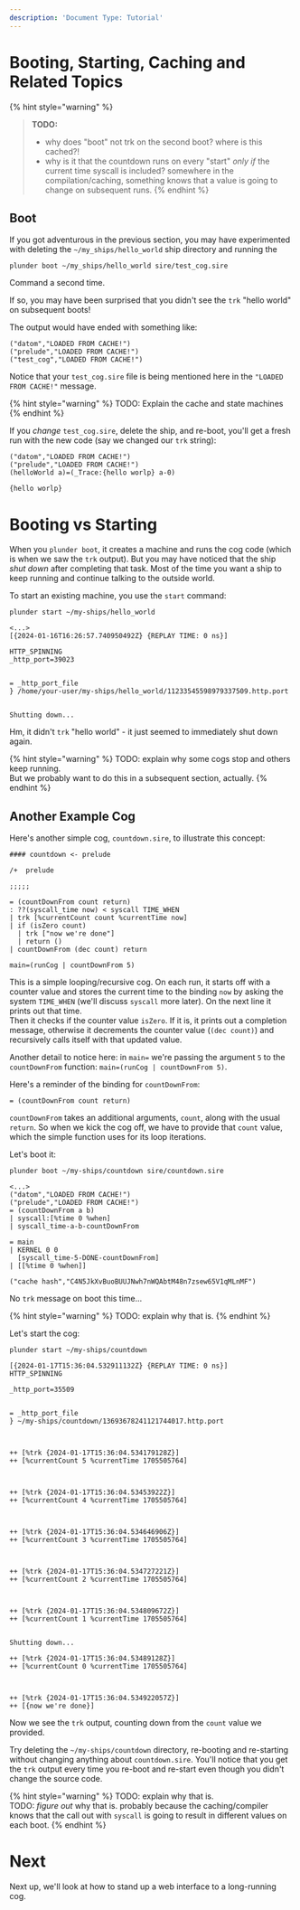 ```yaml
---
description: 'Document Type: Tutorial'
---
```

# Booting, Starting, Caching and Related Topics

{% hint style="warning" %}
> **TODO:**
> - why does "boot" not trk on the second boot? where is this cached?!
> - why is it that the countdown runs on every "start" _only if_ the current
    time syscall is included? somewhere in the compilation/caching, something
    knows that a value is going to change on subsequent runs.
{% endhint %}

## Boot

If you got adventurous in the previous section, you may have experimented with
deleting the `~/my_ships/hello_world` ship directory and running the 

```
plunder boot ~/my_ships/hello_world sire/test_cog.sire
```

Command a second time.

If so, you may have been surprised that you didn't see the `trk` "hello world"
on subsequent boots!

The output would have ended with something like:

```
("datom","LOADED FROM CACHE!")
("prelude","LOADED FROM CACHE!")
("test_cog","LOADED FROM CACHE!")
```

Notice that your `test_cog.sire` file is being mentioned here in the `"LOADED
FROM CACHE!"` message.

{% hint style="warning" %}
TODO: Explain the cache and state machines
{% endhint %}

If you _change_ `test_cog.sire`, delete the ship, and re-boot, you'll get a
fresh run with the new code (say we changed our `trk` string):

```
("datom","LOADED FROM CACHE!")
("prelude","LOADED FROM CACHE!")
(helloWorld a)=(_Trace:{hello worlp} a-0)

{hello worlp}
```

# Booting vs Starting

When you `plunder boot`, it creates a machine and runs the cog code (which is when we saw the `trk`
output). But you may have noticed that the ship _shut down_ after completing
that task. Most of the time you want a ship to keep running and continue talking
to the outside world.

To start an existing machine, you use the `start` command:


```
plunder start ~/my-ships/hello_world
```

```
<...>
[{2024-01-16T16:26:57.740950492Z} {REPLAY TIME: 0 ns}]

HTTP_SPINNING
_http_port=39023


= _http_port_file
} /home/your-user/my-ships/hello_world/11233545598979337509.http.port


Shutting down...
```

Hm, it didn't `trk` "hello world" - it just seemed to immediately shut down
again.

{% hint style="warning" %}
TODO: explain why some cogs stop and others keep running.  
But we probably want to do this in a subsequent section, actually.
{% endhint %}

## Another Example Cog

Here's another simple cog, `countdown.sire`, to illustrate this concept:

```sire
#### countdown <- prelude

/+  prelude

;;;;;

= (countDownFrom count return)
: ??(syscall_time now) < syscall TIME_WHEN
| trk [%currentCount count %currentTime now]
| if (isZero count)
  | trk ["now we're done"]
  | return ()
| countDownFrom (dec count) return

main=(runCog | countDownFrom 5)
```

This is a simple looping/recursive cog. On each run, it starts off with a
counter value and stores the current time to the binding `now` by asking the
system `TIME_WHEN` (we'll discuss `syscall` more later). On the next line it
prints out that time.  
Then it checks if the counter value `isZero`. If it is, it
prints out a completion message, otherwise it decrements the counter value
(`(dec count)`) and recursively calls itself with that updated value.

Another detail to notice here: in `main=` we're passing the argument `5` to the
`countDownFrom` function: `main=(runCog | countDownFrom 5)`.

Here's a reminder of the binding for `countDownFrom`:
```sire
= (countDownFrom count return)
```

`countDownFrom` takes an additional arguments, `count`, along with the usual
`return`. So when we kick the cog off, we have to provide that `count` value,
which the simple function uses for its loop iterations.

Let's boot it:

```
plunder boot ~/my-ships/countdown sire/countdown.sire
```

```
<...>
("datom","LOADED FROM CACHE!")
("prelude","LOADED FROM CACHE!")
= (countDownFrom a b)
| syscall:[%time 0 %when]
| syscall_time-a-b-countDownFrom

= main
| KERNEL 0 0
  [syscall_time-5-DONE-countDownFrom]
| [[%time 0 %when]]

("cache hash","C4N5JkXvBuoBUUJNwh7nWQAbtM48n7zsew65V1qMLnMF")
```

No `trk` message on boot this time...


{% hint style="warning" %}
TODO: explain why that is.
{% endhint %}

Let's start the cog:

```
plunder start ~/my-ships/countdown
```

```
[{2024-01-17T15:36:04.532911132Z} {REPLAY TIME: 0 ns}]
HTTP_SPINNING

_http_port=35509


= _http_port_file
} ~/my-ships/countdown/13693678241121744017.http.port



++ [%trk {2024-01-17T15:36:04.534179128Z}]
++ [%currentCount 5 %currentTime 1705505764]



++ [%trk {2024-01-17T15:36:04.53453922Z}]
++ [%currentCount 4 %currentTime 1705505764]



++ [%trk {2024-01-17T15:36:04.534646906Z}]
++ [%currentCount 3 %currentTime 1705505764]



++ [%trk {2024-01-17T15:36:04.534727221Z}]
++ [%currentCount 2 %currentTime 1705505764]



++ [%trk {2024-01-17T15:36:04.534809672Z}]
++ [%currentCount 1 %currentTime 1705505764]


Shutting down...

++ [%trk {2024-01-17T15:36:04.53489128Z}]
++ [%currentCount 0 %currentTime 1705505764]



++ [%trk {2024-01-17T15:36:04.534922057Z}]
++ [{now we're done}]
```

Now we see the `trk` output, counting down from the `count` value we provided.

Try deleting the `~/my-ships/countdown` directory, re-booting and re-starting
without changing anything about `countdown.sire`. You'll notice that you get the
`trk` output every time you re-boot and re-start even though you didn't change
the source code.

{% hint style="warning" %}
TODO: explain why that is.  
TODO: _figure out_ why that is. probably because the caching/compiler knows that
the call out with `syscall` is going to result in different values on each boot.
{% endhint %}

# Next

Next up, we'll look at how to stand up a web interface to a long-running cog.

